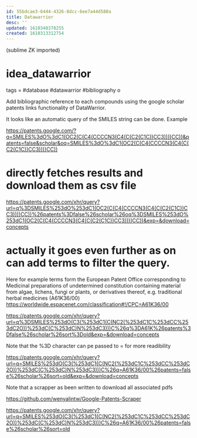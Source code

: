 ```yaml
---
id: 55bdcae3-6444-4326-8dcc-6ee7a44d588a
title: Datawarrior
desc: ''
updated: 1610348378255
created: 1610313312754
---
```


(sublime ZK imported)

# idea_datawarrior
tags = #database #datawarrior #bibliography o

Add bibliographic reference to each compounds using the google scholar patents links functionality of DataWarrior.

It looks like an automatic query of the SMILES string can be done.
Example 

https://patents.google.com/?q=SMILES%3dO%3dC1(OC2(C(C4(CCCCN3(C4(C(C2(C1C))CC3))))CC))&patents=false&scholar&oq=SMILES%3dO%3dC1(OC2(C(C4(CCCCN3(C4(C(C2(C1C))CC3))))CC))

# directly fetches results and download them as csv file
https://patents.google.com/xhr/query?url=q%3DSMILES%253dO%253dC1(OC2(C(C4(CCCCN3(C4(C(C2(C1C))CC3))))CC))%26patents%3Dfalse%26scholar%26oq%3DSMILES%253dO%253dC1(OC2(C(C4(CCCCN3(C4(C(C2(C1C))CC3))))CC))&exp=&download=concepts


# actually it goes even further as on can add terms to filter the query.
Here for example terms form the European Patent Office corresponding to Medicinal preparations of undetermined constitution containing material from algae, lichens, fungi or plants, or derivatives thereof, e.g. traditional herbal medicines (A61K36/00) https://worldwide.espacenet.com/classification#!/CPC=A61K36/00

https://patents.google.com/xhr/query?url=q%3DSMILES%253dO(C3(%253dC1(C(NC2(%253dC1C%253dCC%253dC2O))%253dC(C%253dC)N%253dC3)))C%26q%3DA61K%26patents%3Dfalse%26scholar%26sort%3Dold&exp=&download=concepts

Note that the %3D character can pe passed to = for more readibility

<https://patents.google.com/xhr/query?url=q=SMILES%253dO(C3(%253dC1(C(NC2(%253dC1C%253dCC%253dC2O))%253dC(C%253dC)N%253dC3)))C%26q=A61K36/00%26patents=false%26scholar%26sort=old&exp=&download=concepts>


Note that a scrapper as been written to download all associated pdfs

https://github.com/wenyalintw/Google-Patents-Scraper

https://patents.google.com/xhr/query?url=q=SMILES%253dO(C3(%253dC1(C(NC2(%253dC1C%253dCC%253dC2O))%253dC(C%253dC)N%253dC3)))C%26q=A61K36/00%26patents=false%26scholar%26sort=old
